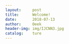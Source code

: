 ```yaml
---
layout:     post                          
title:      Welcome!
date:       2018-07-13
author:     Oeek                          
header-img: img/IJCNN3.jpg          
catalog:    ture                             
---
```




